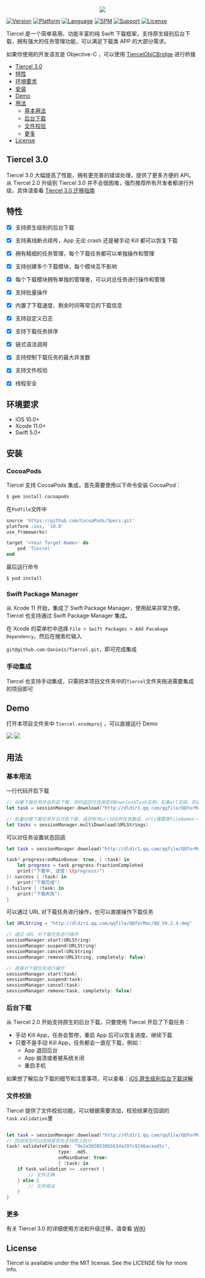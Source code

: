 <div align=center>
<img src="https://raw.githubusercontent.com/Danie1s/Tiercel/master/Images/logo.png"/>
</div>

[![Version](https://img.shields.io/cocoapods/v/Tiercel.svg?style=flat)](http://cocoapods.org/pods/Tiercel)
[![Platform](https://img.shields.io/cocoapods/p/Tiercel.svg?style=flat)](http://cocoapods.org/pods/Tiercel)
[![Language](https://img.shields.io/badge/language-swift-red.svg?style=flat)]()
[![SPM](https://img.shields.io/badge/SPM-supported-DE5C43.svg?style=flat)](https://swift.org/package-manager/)
[![Support](https://img.shields.io/badge/support-iOS%2010%2B%20-brightgreen.svg?style=flat)](https://www.apple.com/nl/ios/)
[![License](https://img.shields.io/cocoapods/l/Tiercel.svg?style=flat)](http://cocoapods.org/pods/Tiercel)

Tiercel 是一个简单易用、功能丰富的纯 Swift 下载框架，支持原生级别后台下载，拥有强大的任务管理功能，可以满足下载类 APP 的大部分需求。

如果你使用的开发语言是 Objective-C ，可以使用 [TiercelObjCBridge](https://github.com/Danie1s/TiercelObjCBridge) 进行桥接

- [Tiercel 3.0](#tiercel-30)
- [特性](#特性)
- [环境要求](#环境要求)
- [安装](#安装)
- [Demo](#demo)
- [用法](#用法)
  - [基本用法](#基本用法)
  - [后台下载](#后台下载)
  - [文件校验](#文件校验)
  - [更多](#更多)
- [License](#license)



## Tiercel 3.0

Tiercel 3.0 大幅提高了性能，拥有更完善的错误处理，提供了更多方便的 API。从 Tiercel 2.0 升级到 Tiercel 3.0 并不会很困难，强烈推荐所有开发者都进行升级，具体请查看 [Tiercel 3.0 迁移指南](https://github.com/Danie1s/Tiercel/wiki/Tiercel-3.0-%E8%BF%81%E7%A7%BB%E6%8C%87%E5%8D%97)

## 特性

- [x] 支持原生级别的后台下载
- [x] 支持离线断点续传，App 无论 crash 还是被手动 Kill 都可以恢复下载
- [x] 拥有精细的任务管理，每个下载任务都可以单独操作和管理
- [x] 支持创建多个下载模块，每个模块互不影响
- [x] 每个下载模块拥有单独的管理者，可以对总任务进行操作和管理
- [x] 支持批量操作
- [x] 内置了下载速度、剩余时间等常见的下载信息
- [x] 支持自定义日志
- [x] 支持下载任务排序
- [x] 链式语法调用
- [x] 支持控制下载任务的最大并发数
- [x] 支持文件校验
- [x] 线程安全



## 环境要求

- iOS 10.0+
- Xcode 11.0+
- Swift 5.0+



## 安装

### CocoaPods

Tiercel 支持 CocoaPods 集成，首先需要使用以下命令安装 CocoaPod：

```bash
$ gem install cocoapods
```

在`Podfile`文件中

```ruby
source 'https://github.com/CocoaPods/Specs.git'
platform :ios, '10.0'
use_frameworks!

target '<Your Target Name>' do
    pod 'Tiercel'
end
```

最后运行命令

```bash
$ pod install
```

### Swift Package Manager

从 Xcode 11 开始，集成了 Swift Package Manager，使用起来非常方便。Tiercel 也支持通过 Swift Package Manager 集成。

在 Xcode 的菜单栏中选择 `File > Swift Packages > Add Pacakage Dependency`，然后在搜索栏输入

`git@github.com:Danie1s/Tiercel.git`，即可完成集成

### 手动集成

Tiercel 也支持手动集成，只需把本项目文件夹中的`Tiercel`文件夹拖进需要集成的项目即可



## Demo

打开本项目文件夹中 `Tiercel.xcodeproj` ，可以直接运行 Demo

<img src="https://raw.githubusercontent.com/Danie1s/Tiercel/master/Images/1.gif">
<img src="https://raw.githubusercontent.com/Danie1s/Tiercel/master/Images/2.gif">


## 用法

### 基本用法

一行代码开启下载

```swift
// 创建下载任务并且开启下载，同时返回可选类型的DownloadTask实例，如果url无效，则返回nil
let task = sessionManager.download("http://dldir1.qq.com/qqfile/QQforMac/QQ_V4.2.4.dmg")

// 批量创建下载任务并且开启下载，返回有效url对应的任务数组，urls需要跟fileNames一一对应
let tasks = sessionManager.multiDownload(URLStrings)
```

可以对任务设置状态回调

```swift
let task = sessionManager.download("http://dldir1.qq.com/qqfile/QQforMac/QQ_V4.2.4.dmg")

task?.progress(onMainQueue: true, { (task) in
    let progress = task.progress.fractionCompleted
    print("下载中, 进度：\(progress)")
}).success { (task) in
    print("下载完成")
}.failure { (task) in
    print("下载失败")
}
```

可以通过 URL 对下载任务进行操作，也可以直接操作下载任务

```swift
let URLString = "http://dldir1.qq.com/qqfile/QQforMac/QQ_V4.2.4.dmg"

// 通过 URL 对下载任务进行操作
sessionManager.start(URLString)
sessionManager.suspend(URLString)
sessionManager.cancel(URLString)
sessionManager.remove(URLString, completely: false)

// 直接对下载任务进行操作
sessionManager.start(task)
sessionManager.suspend(task)
sessionManager.cancel(task)
sessionManager.remove(task, completely: false)
```



### 后台下载

从 Tiercel 2.0 开始支持原生的后台下载，只要使用 Tiercel 开启了下载任务：

- 手动 Kill App，任务会暂停，重启 App 后可以恢复进度，继续下载
- 只要不是手动 Kill App，任务都会一直在下载，例如：
  - App 退回后台
  - App 崩溃或者被系统关闭
  - 重启手机

如果想了解后台下载的细节和注意事项，可以查看：[iOS 原生级别后台下载详解](https://github.com/Danie1s/Tiercel/wiki/iOS-%E5%8E%9F%E7%94%9F%E7%BA%A7%E5%88%AB%E5%90%8E%E5%8F%B0%E4%B8%8B%E8%BD%BD%E8%AF%A6%E8%A7%A3)



### 文件校验

Tiercel 提供了文件校验功能，可以根据需要添加，校验结果在回调的`task.validation`里

```swift

let task = sessionManager.download("http://dldir1.qq.com/qqfile/QQforMac/QQ_V4.2.4.dmg")
// 回调闭包可以选择是否在主线程上执行
task?.validateFile(code: "9e2a3650530b563da297c9246acaad5c",
                   type: .md5,
                   onMainQueue: true)
                   { (task) in
    if task.validation == .correct {
        // 文件正确
    } else {
        // 文件错误
    }
}
```



### 更多

有关 Tiercel 3.0 的详细使用方法和升级迁移，请查看 [WiKI](https://github.com/Danie1s/Tiercel/wiki)




## License

Tiercel is available under the MIT license. See the LICENSE file for more info.



